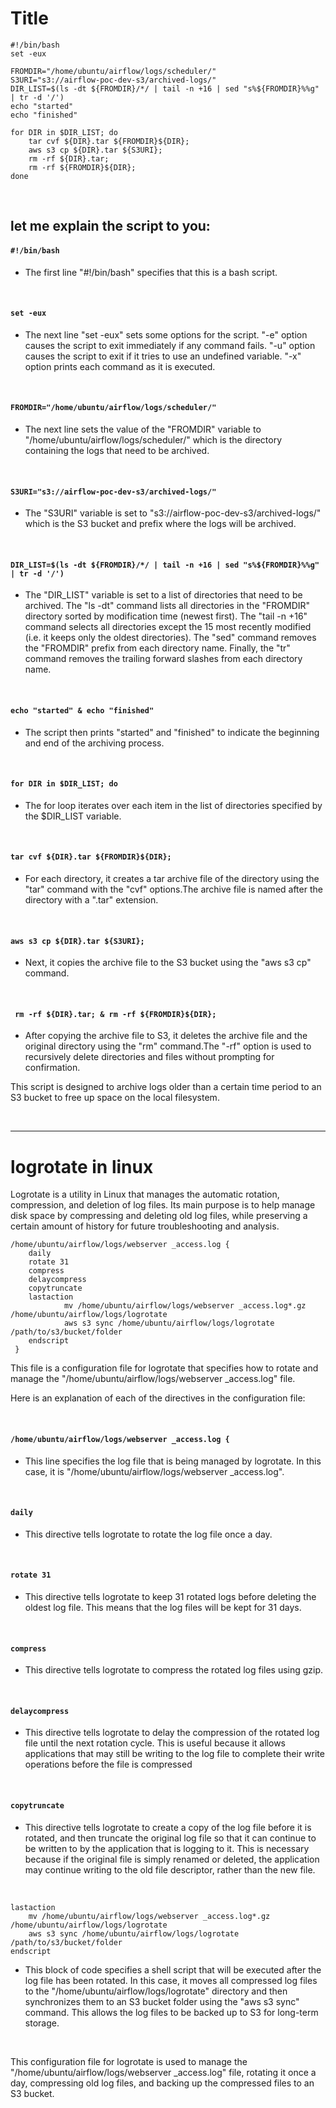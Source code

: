 # **Title**

```
#!/bin/bash
set -eux 

FROMDIR="/home/ubuntu/airflow/logs/scheduler/"
S3URI="s3://airflow-poc-dev-s3/archived-logs/"
DIR_LIST=$(ls -dt ${FROMDIR}/*/ | tail -n +16 | sed "s%${FROMDIR}%%g" | tr -d '/') 
echo "started"
echo "finished"

for DIR in $DIR_LIST; do
    tar cvf ${DIR}.tar ${FROMDIR}${DIR};
    aws s3 cp ${DIR}.tar ${S3URI};
    rm -rf ${DIR}.tar; 
    rm -rf ${FROMDIR}${DIR};
done
```
&nbsp;

## let me explain the script to you:

#### `#!/bin/bash`

- The first line "#!/bin/bash" specifies that this is a bash script.

&nbsp;


#### `set -eux` 

- The next line "set -eux" sets some options for the script. "-e" option causes the script to exit immediately if any command fails. "-u" option causes the script to exit if it tries to use an undefined variable. "-x" option prints each command as it is executed.

&nbsp;

#### `FROMDIR="/home/ubuntu/airflow/logs/scheduler/"`

- The next line sets the value of the "FROMDIR" variable to "/home/ubuntu/airflow/logs/scheduler/" which is the directory containing the logs that need to be archived.

&nbsp;

#### `S3URI="s3://airflow-poc-dev-s3/archived-logs/"`

- The "S3URI" variable is set to "s3://airflow-poc-dev-s3/archived-logs/" which is the S3 bucket and prefix where the logs will be archived.

&nbsp;

#### `DIR_LIST=$(ls -dt ${FROMDIR}/*/ | tail -n +16 | sed "s%${FROMDIR}%%g" | tr -d '/')`

- The "DIR_LIST" variable is set to a list of directories that need to be archived. The "ls -dt" command lists all directories in the "FROMDIR" directory sorted by modification time (newest first). The "tail -n +16" command selects all directories except the 15 most recently modified (i.e. it keeps only the oldest directories). The "sed" command removes the "FROMDIR" prefix from each directory name. Finally, the "tr" command removes the trailing forward slashes from each directory name.

&nbsp;

#### `echo "started" & echo "finished"`

- The script then prints "started" and "finished" to indicate the beginning and end of the archiving process.

&nbsp;

#### `for DIR in $DIR_LIST; do`

- The for loop iterates over each item in the list of directories specified by the $DIR_LIST variable.

&nbsp;

#### `tar cvf ${DIR}.tar ${FROMDIR}${DIR};`

- For each directory, it creates a tar archive file of the directory using the "tar" command with the "cvf" options.The archive file is named after the directory with a ".tar" extension.

&nbsp;

#### `aws s3 cp ${DIR}.tar ${S3URI};`

- Next, it copies the archive file to the S3 bucket using the "aws s3 cp" command.

&nbsp;


#### ` rm -rf ${DIR}.tar; & rm -rf ${FROMDIR}${DIR};`

- After copying the archive file to S3, it deletes the archive file and the original directory using the "rm" command.The "-rf" option is used to recursively delete directories and files without prompting for confirmation.


This script is designed to archive logs older than a certain time period to an S3 bucket to free up space on the local filesystem.

&nbsp;

---
# **logrotate in linux**

Logrotate is a utility in Linux that manages the automatic rotation, compression, and deletion of log files. Its main purpose is to help manage disk space by compressing and deleting old log files, while preserving a certain amount of history for future troubleshooting and analysis.

```
/home/ubuntu/airflow/logs/webserver _access.log {
    daily
    rotate 31
    compress
    delaycompress
    copytruncate 
    lastaction
            mv /home/ubuntu/airflow/logs/webserver _access.log*.gz /home/ubuntu/airflow/logs/logrotate
            aws s3 sync /home/ubuntu/airflow/logs/logrotate /path/to/s3/bucket/folder
    endscript
 }
```


This file is a configuration file for logrotate that specifies how to rotate and manage the "/home/ubuntu/airflow/logs/webserver _access.log" file.

Here is an explanation of each of the directives in the configuration file:

&nbsp;

#### `/home/ubuntu/airflow/logs/webserver _access.log {`

- This line specifies the log file that is being managed by logrotate. In this case, it is "/home/ubuntu/airflow/logs/webserver _access.log".

&nbsp;

#### `daily`

- This directive tells logrotate to rotate the log file once a day.

&nbsp;

#### `rotate 31`

- This directive tells logrotate to keep 31 rotated logs before deleting the oldest log file. This means that the log files will be kept for 31 days.

&nbsp;

#### `compress`

- This directive tells logrotate to compress the rotated log files using gzip.

&nbsp;

#### `delaycompress`

- This directive tells logrotate to delay the compression of the rotated log file until the next rotation cycle. This is useful because it allows applications that may still be writing to the log file to complete their write operations before the file is compressed

&nbsp;

#### `copytruncate`

- This directive tells logrotate to create a copy of the log file before it is rotated, and then truncate the original log file so that it can continue to be written to by the application that is logging to it. This is necessary because if the original file is simply renamed or deleted, the application may continue writing to the old file descriptor, rather than the new file.

&nbsp;

```
lastaction
    mv /home/ubuntu/airflow/logs/webserver _access.log*.gz /home/ubuntu/airflow/logs/logrotate
    aws s3 sync /home/ubuntu/airflow/logs/logrotate /path/to/s3/bucket/folder
endscript
```

- This block of code specifies a shell script that will be executed after the log file has been rotated. In this case, it moves all compressed log files to the "/home/ubuntu/airflow/logs/logrotate" directory and then synchronizes them to an S3 bucket folder using the "aws s3 sync" command. This allows the log files to be backed up to S3 for long-term storage.

&nbsp;

 This configuration file for logrotate is used to manage the "/home/ubuntu/airflow/logs/webserver _access.log" file, rotating it once a day, compressing old log files, and backing up the compressed files to an S3 bucket.

